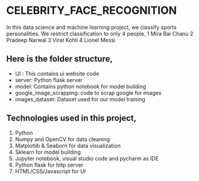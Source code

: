 # CELEBRITY_FACE_RECOGNITION
In this data science and machine learning project, we classify sports personalities. We restrict classification to only 4 people,
1 Mira Bai Chanu
2 Pradeep Narwal
3 Virat Kohli
4 Lionel Messi

## Here is the folder structure,
* UI : This contains ui website code 
* server: Python flask server
* model: Contains python notebook for model building
* google_image_scrapping: code to scrap google for images
* images_dataset: Dataset used for our model training

## Technologies used in this project,
1. Python
2. Numpy and OpenCV for data cleaning
3. Matplotlib & Seaborn for data visualization
4. Sklearn for model building
5. Jupyter notebook, visual studio code and pycharm as IDE
6. Python flask for http server
7. HTML/CSS/Javascript for UI
